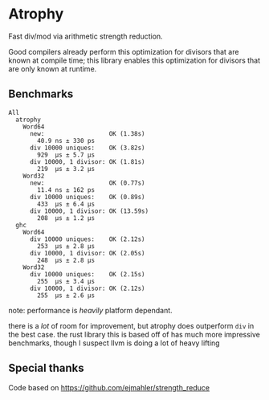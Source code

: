 # Atrophy
Fast div/mod via arithmetic strength reduction.

Good compilers already perform this optimization for divisors that are known at compile time; this library enables this optimization for divisors that are only known at runtime.

## Benchmarks

```
All
  atrophy
    Word64
      new:                  OK (1.38s)
        40.9 ns ± 330 ps
      div 10000 uniques:    OK (3.82s)
        929  μs ± 5.7 μs
      div 10000, 1 divisor: OK (1.81s)
        219  μs ± 3.2 μs
    Word32
      new:                  OK (0.77s)
        11.4 ns ± 162 ps
      div 10000 uniques:    OK (0.89s)
        433  μs ± 6.4 μs
      div 10000, 1 divisor: OK (13.59s)
        208  μs ± 1.2 μs
  ghc
    Word64
      div 10000 uniques:    OK (2.12s)
        253  μs ± 2.8 μs
      div 10000, 1 divisor: OK (2.05s)
        248  μs ± 2.8 μs
    Word32
      div 10000 uniques:    OK (2.15s)
        255  μs ± 3.4 μs
      div 10000, 1 divisor: OK (2.12s)
        255  μs ± 2.6 μs
```

note: performance is *heavily* platform dependant.

there is a *lot* of room for improvement, but atrophy does outperform `div` in the best case.
the rust library this is based off of has much more impressive benchmarks, though I suspect llvm is doing a lot of heavy lifting

## Special thanks
Code based on https://github.com/ejmahler/strength_reduce
